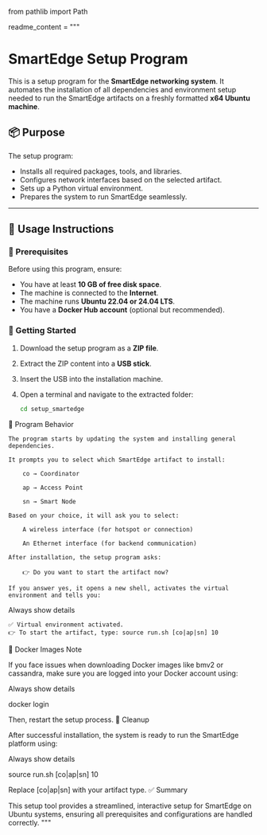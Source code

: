 from pathlib import Path

readme_content = """
# SmartEdge Setup Program

This is a setup program for the **SmartEdge networking system**. It automates the installation of all dependencies and environment setup needed to run the SmartEdge artifacts on a freshly formatted **x64 Ubuntu machine**.

## 📦 Purpose

The setup program:
- Installs all required packages, tools, and libraries.
- Configures network interfaces based on the selected artifact.
- Sets up a Python virtual environment.
- Prepares the system to run SmartEdge seamlessly.

---

## 🚀 Usage Instructions

### 🔧 Prerequisites

Before using this program, ensure:

- You have at least **10 GB of free disk space**.
- The machine is connected to the **Internet**.
- The machine runs **Ubuntu 22.04 or 24.04 LTS**.
- You have a **Docker Hub account** (optional but recommended).

### 📁 Getting Started

1. Download the setup program as a **ZIP file**.
2. Extract the ZIP content into a **USB stick**.
3. Insert the USB into the installation machine.
4. Open a terminal and navigate to the extracted folder:

   ```bash
   cd setup_smartedge
🧠 Program Behavior

    The program starts by updating the system and installing general dependencies.

    It prompts you to select which SmartEdge artifact to install:

        co → Coordinator

        ap → Access Point

        sn → Smart Node

    Based on your choice, it will ask you to select:

        A wireless interface (for hotspot or connection)

        An Ethernet interface (for backend communication)

    After installation, the setup program asks:

        👉 Do you want to start the artifact now?

    If you answer yes, it opens a new shell, activates the virtual environment and tells you:

Always show details

    ✅ Virtual environment activated.
    👉 To start the artifact, type: source run.sh [co|ap|sn] 10

🐳 Docker Images Note

If you face issues when downloading Docker images like bmv2 or cassandra, make sure you are logged into your Docker account using:

Always show details

docker login

Then, restart the setup process.
🧼 Cleanup

After successful installation, the system is ready to run the SmartEdge platform using:

Always show details

source run.sh [co|ap|sn] 10

Replace [co|ap|sn] with your artifact type.
✅ Summary

This setup tool provides a streamlined, interactive setup for SmartEdge on Ubuntu systems, ensuring all prerequisites and configurations are handled correctly.
"""
